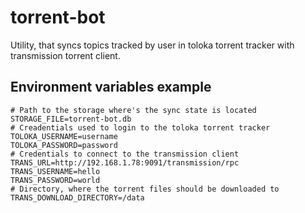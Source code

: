# torrent-bot
Utility, that syncs topics tracked by user in toloka torrent tracker with transmission torrent client.

## Environment variables example
```
# Path to the storage where's the sync state is located
STORAGE_FILE=torrent-bot.db
# Creadentials used to login to the toloka torrent tracker
TOLOKA_USERNAME=username
TOLOKA_PASSWORD=password
# Credentials to connect to the transmission client
TRANS_URL=http://192.168.1.78:9091/transmission/rpc
TRANS_USERNAME=hello
TRANS_PASSWORD=world
# Directory, where the torrent files should be downloaded to
TRANS_DOWNLOAD_DIRECTORY=/data
```
